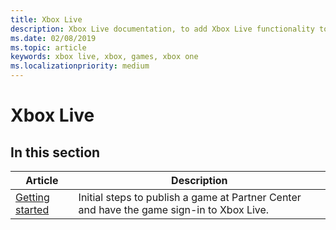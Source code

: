 ```yaml
---
title: Xbox Live
description: Xbox Live documentation, to add Xbox Live functionality to your game.
ms.date: 02/08/2019
ms.topic: article
keywords: xbox live, xbox, games, xbox one
ms.localizationpriority: medium
---
```

# Xbox Live


## In this section

| Article | Description |
|---------|-------------|
| [Getting started](get-started/index.md) | Initial steps to publish a game at Partner Center and have the game sign-in to Xbox Live. |
